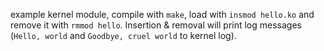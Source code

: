 example kernel module, compile with `make`, load with `insmod hello.ko` and remove it with `rmmod hello`.
Insertion & removal will print log messages (`Hello, world` and `Goodbye, cruel world` to kernel log).
